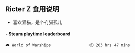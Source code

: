 ## Ricter Z 食用说明
- 喜欢猫猫，是个冇猫孤儿

<!-- steam-box start -->
#### - Steam playtime leaderboard
```text
🎮 World of Warships                 🕘 203 hrs 47 mins
```
<!-- Powered by https://github.com/YouEclipse/steam-box . -->
<!-- steam-box end -->
